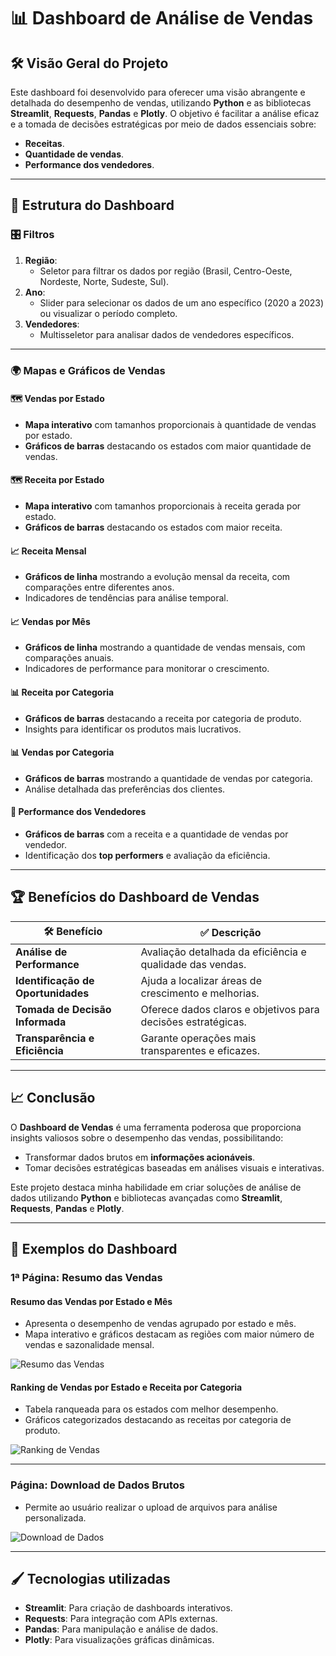 # 📊 **Dashboard de Análise de Vendas**

## 🛠 **Visão Geral do Projeto**
Este dashboard foi desenvolvido para oferecer uma visão abrangente e detalhada do desempenho de vendas, utilizando **Python** e as bibliotecas **Streamlit**, **Requests**, **Pandas** e **Plotly**. O objetivo é facilitar a análise eficaz e a tomada de decisões estratégicas por meio de dados essenciais sobre:  
- **Receitas**.  
- **Quantidade de vendas**.  
- **Performance dos vendedores**.  

---

## 🧩 **Estrutura do Dashboard**

### 🎛 **Filtros**
1. **Região**:  
   - Seletor para filtrar os dados por região (Brasil, Centro-Oeste, Nordeste, Norte, Sudeste, Sul).  
2. **Ano**:  
   - Slider para selecionar os dados de um ano específico (2020 a 2023) ou visualizar o período completo.  
3. **Vendedores**:  
   - Multisseletor para analisar dados de vendedores específicos.  

---

### 🌍 **Mapas e Gráficos de Vendas**

#### 🗺️ **Vendas por Estado**  
- **Mapa interativo** com tamanhos proporcionais à quantidade de vendas por estado.  
- **Gráficos de barras** destacando os estados com maior quantidade de vendas.  

#### 🗺️ **Receita por Estado**  
- **Mapa interativo** com tamanhos proporcionais à receita gerada por estado.  
- **Gráficos de barras** destacando os estados com maior receita.  

#### 📈 **Receita Mensal**  
- **Gráficos de linha** mostrando a evolução mensal da receita, com comparações entre diferentes anos.  
- Indicadores de tendências para análise temporal.  

#### 📈 **Vendas por Mês**  
- **Gráficos de linha** mostrando a quantidade de vendas mensais, com comparações anuais.  
- Indicadores de performance para monitorar o crescimento.  

#### 📊 **Receita por Categoria**  
- **Gráficos de barras** destacando a receita por categoria de produto.  
- Insights para identificar os produtos mais lucrativos.  

#### 📊 **Vendas por Categoria**  
- **Gráficos de barras** mostrando a quantidade de vendas por categoria.  
- Análise detalhada das preferências dos clientes.  

#### 👥 **Performance dos Vendedores**  
- **Gráficos de barras** com a receita e a quantidade de vendas por vendedor.  
- Identificação dos **top performers** e avaliação da eficiência.  

---

## 🏆 **Benefícios do Dashboard de Vendas**

| 🛠 Benefício                 | ✅ Descrição                                                                 |
|------------------------------|-----------------------------------------------------------------------------|
| **Análise de Performance**      | Avaliação detalhada da eficiência e qualidade das vendas.                   |
| **Identificação de Oportunidades** | Ajuda a localizar áreas de crescimento e melhorias.                         |
| **Tomada de Decisão Informada**   | Oferece dados claros e objetivos para decisões estratégicas.                |
| **Transparência e Eficiência**    | Garante operações mais transparentes e eficazes.                            |

---

## 📈 **Conclusão**
O **Dashboard de Vendas** é uma ferramenta poderosa que proporciona insights valiosos sobre o desempenho das vendas, possibilitando:  
- Transformar dados brutos em **informações acionáveis**.  
- Tomar decisões estratégicas baseadas em análises visuais e interativas.  

Este projeto destaca minha habilidade em criar soluções de análise de dados utilizando **Python** e bibliotecas avançadas como **Streamlit**, **Requests**, **Pandas** e **Plotly**.  

---

## 📸 **Exemplos do Dashboard**

### **1ª Página: Resumo das Vendas**
#### **Resumo das Vendas por Estado e Mês**  
- Apresenta o desempenho de vendas agrupado por estado e mês.  
- Mapa interativo e gráficos destacam as regiões com maior número de vendas e sazonalidade mensal.  

![Resumo das Vendas](https://github.com/user-attachments/assets/d12135c7-d861-48da-910f-1c7d1aa521cb)

#### **Ranking de Vendas por Estado e Receita por Categoria**  
- Tabela ranqueada para os estados com melhor desempenho.  
- Gráficos categorizados destacando as receitas por categoria de produto.  

![Ranking de Vendas](https://github.com/user-attachments/assets/c4cc9ce6-58f1-4a20-b1ae-960f72178c8b)

---

### **Página: Download de Dados Brutos**
- Permite ao usuário realizar o upload de arquivos para análise personalizada.  

![Download de Dados](https://github.com/user-attachments/assets/34df76cb-b1d9-4ad0-91cb-f17001f2c1fe)

---

## 🖌️ **Tecnologias utilizadas**
- **Streamlit**: Para criação de dashboards interativos.  
- **Requests**: Para integração com APIs externas.  
- **Pandas**: Para manipulação e análise de dados.  
- **Plotly**: Para visualizações gráficas dinâmicas.  
